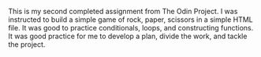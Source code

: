 This is my second completed assignment from The Odin Project. I was instructed to build a simple game of rock, paper, scissors in a simple HTML file. It was good to practice conditionals, loops, and constructing functions. It was good practice for me to develop a plan, divide the work, and tackle the project.